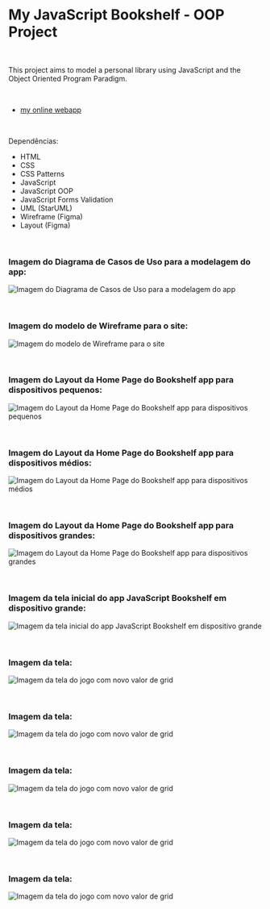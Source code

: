 # My JavaScript Bookshelf - OOP Project
 

<br />

This project aims to model a personal library using JavaScript and the Object Oriented Program Paradigm.

<br />


- [my online webapp](https://my-javascript-bookshelf.netlify.app/)


<br />

Dependências:

- HTML
- CSS
- CSS Patterns
- JavaScript
- JavaScript OOP
- JavaScript Forms Validation
- UML (StarUML)
- Wireframe (Figma)
- Layout (Figma)


<br />


### Imagem do Diagrama de Casos de Uso para a modelagem do app:

![Imagem do Diagrama de Casos de Uso para a modelagem do app](/public/myBookshelf-use-cases-diagram.png)


<br />


### Imagem do modelo de Wireframe para o site:

![Imagem do modelo de Wireframe para o site](/public/website-wireframe.png)


<br />


### Imagem do Layout da Home Page do Bookshelf app para dispositivos pequenos:

![Imagem do Layout da Home Page do Bookshelf app para dispositivos pequenos](/public/myBookshelf-layout-home-page-(358x617).png)


<br />


### Imagem do Layout da Home Page do Bookshelf app para dispositivos médios:

![Imagem do Layout da Home Page do Bookshelf app para dispositivos médios](/public/myBookshelf-layout-home-page-(876x656).png)


<br />


### Imagem do Layout da Home Page do Bookshelf app para dispositivos grandes:

![Imagem do Layout da Home Page do Bookshelf app para dispositivos grandes](/public/myBookshelf-layout-home-page-(1156x1008).png)


<br />



### Imagem da tela inicial do app JavaScript Bookshelf em dispositivo grande:

![Imagem da tela inicial do app JavaScript Bookshelf em dispositivo grande](/public/myjavascript-bookshelf-01.png)


<br />



### Imagem da tela:

![Imagem da tela do jogo com novo valor de grid](/public/images/)


<br />



### Imagem da tela:

![Imagem da tela do jogo com novo valor de grid](/public/images/)


<br />



### Imagem da tela:

![Imagem da tela do jogo com novo valor de grid](/public/images/)


<br />



### Imagem da tela:

![Imagem da tela do jogo com novo valor de grid](/public/images/)


<br />



### Imagem da tela:

![Imagem da tela do jogo com novo valor de grid](/public/images/)


<br />




<br />

<br />
<br />

